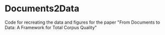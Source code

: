 # Documents2Data
Code for recreating the data and figures for the paper "From Documents to Data: A Framework for Total Corpus Quality"
